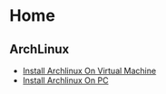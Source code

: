 # Home

## ArchLinux

* [Install Archlinux On Virtual Machine](docs/archlinux/installarchlinuxonvirtualmachine.md.md)
* [Install Archlinux On PC](docs/archlinux/archlinuxonvm.md)
